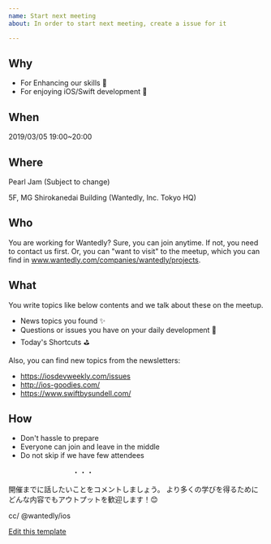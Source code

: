 ```yaml
---
name: Start next meeting
about: In order to start next meeting, create a issue for it

---
```


## Why
- For Enhancing our skills 💪
- For enjoying iOS/Swift development 🥳


## When

2019/03/05 19:00~20:00

## Where
Pearl Jam (Subject to change)

5F, MG Shirokanedai Building (Wantedly, Inc. Tokyo HQ)

## Who
You are working for Wantedly? Sure, you can join anytime.
If not, you need to contact us first. Or, you can "want to visit" to the meetup, which you can find in www.wantedly.com/companies/wantedly/projects.


## What
You write topics like below contents and we talk about these on the meetup.

- News topics you found ✨
- Questions or issues you have on your daily development 🤔
- Today's Shortcuts ⛳️


Also, you can find new topics from the newsletters:

- https://iosdevweekly.com/issues
- http://ios-goodies.com/
- https://www.swiftbysundell.com/


## How

- Don't hassle to prepare
- Everyone can join and leave in the middle
- Do not skip if we have few attendees


　　　　　　　　　・・・

開催までに話したいことをコメントしましょう。
より多くの学びを得るためにどんな内容でもアウトプットを歓迎します！😊

cc/ @wantedly/ios

[Edit this template](https://github.com/wantedly/ios_night/edit/master/.github/ISSUE_TEMPLATE/start-next-meeting.md)
